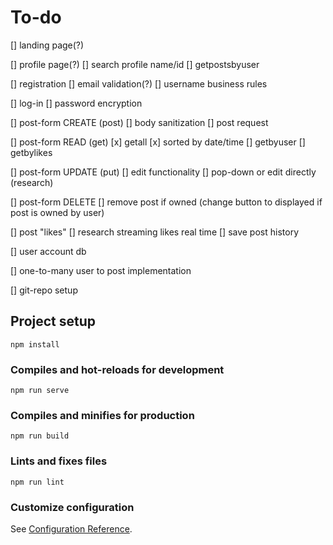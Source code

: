 # To-do
[] landing page(?)

[] profile page(?)
    [] search profile name/id
    [] getpostsbyuser

[] registration
    [] email validation(?)
    [] username business rules

[] log-in
    [] password encryption

[] post-form CREATE (post)
    [] body sanitization
    [] post request

[] post-form READ (get)
    [x] getall
    [x] sorted by date/time
    [] getbyuser
    [] getbylikes

[] post-form UPDATE (put)
    [] edit functionality
    [] pop-down or edit directly (research)

[] post-form DELETE
    [] remove post if owned (change button to displayed if post is owned by user)


[] post "likes"
    [] research streaming likes real time
    [] save post history

[] user account db

[] one-to-many user to post implementation

[] git-repo setup



## Project setup
```
npm install
```

### Compiles and hot-reloads for development
```
npm run serve
```

### Compiles and minifies for production
```
npm run build
```

### Lints and fixes files
```
npm run lint
```

### Customize configuration
See [Configuration Reference](https://cli.vuejs.org/config/).

